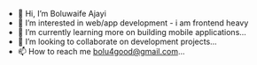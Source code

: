 - 👋 Hi, I’m Boluwaife Ajayi
- 👀 I’m interested in web/app development - i am frontend heavy
- 🌱 I’m currently learning more on building mobile applications...
- 💞️ I’m looking to collaborate on development projects...
- 📫 How to reach me bolu4good@gmail.com...

<!---
boluwatifeajayi/boluwatifeajayi is a ✨ special ✨ repository because its `README.md` (this file) appears on your GitHub profile.
You can click the Preview link to take a look at your changes.
--->

